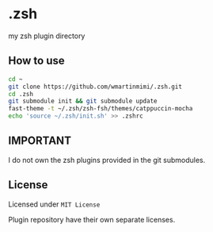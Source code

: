 # .zsh

my zsh plugin directory

## How to use

```sh
cd ~
git clone https://github.com/wmartinmimi/.zsh.git
cd .zsh
git submodule init && git submodule update
fast-theme -t ~/.zsh/zsh-fsh/themes/catppuccin-mocha
echo 'source ~/.zsh/init.sh' >> .zshrc
```

## IMPORTANT

I do not own the zsh plugins provided in the git submodules.

## License

Licensed under `MIT License`

Plugin repository have their own separate licenses.

